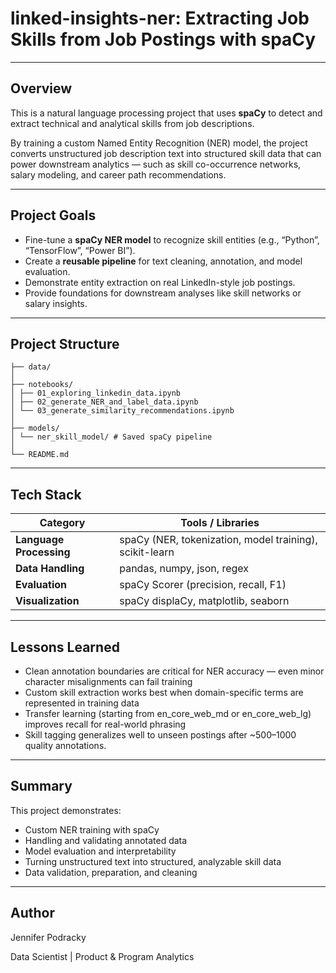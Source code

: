 # linked-insights-ner: Extracting Job Skills from Job Postings with spaCy

---

## Overview

This is a natural language processing project that uses **spaCy** to detect and extract technical and analytical skills from job descriptions.  

By training a custom Named Entity Recognition (NER) model, the project converts unstructured job description text into structured skill data that can power downstream analytics — such as skill co-occurrence networks, salary modeling, and career path recommendations.

---

## Project Goals

- Fine-tune a **spaCy NER model** to recognize skill entities (e.g., “Python”, “TensorFlow”, “Power BI”).  
- Create a **reusable pipeline** for text cleaning, annotation, and model evaluation.  
- Demonstrate entity extraction on real LinkedIn-style job postings.  
- Provide foundations for downstream analyses like skill networks or salary insights.

---

## Project Structure
```
├── data/
│
├── notebooks/
│ ├── 01_exploring_linkedin_data.ipynb
│ ├── 02_generate_NER_and_label_data.ipynb
│ └── 03_generate_similarity_recommendations.ipynb
│
├── models/
│ └── ner_skill_model/ # Saved spaCy pipeline
│
└── README.md
```

---

## Tech Stack

| Category | Tools / Libraries |
|-----------|-------------------|
| **Language Processing** | spaCy (NER, tokenization, model training), scikit-learn |
| **Data Handling** | pandas, numpy, json, regex |
| **Evaluation** | spaCy Scorer (precision, recall, F1) |
| **Visualization** | spaCy displaCy, matplotlib, seaborn |

---

## Lessons Learned

* Clean annotation boundaries are critical for NER accuracy — even minor character misalignments can fail training
* Custom skill extraction works best when domain-specific terms are represented in training data
* Transfer learning (starting from en_core_web_md or en_core_web_lg) improves recall for real-world phrasing
* Skill tagging generalizes well to unseen postings after ~500–1000 quality annotations.

---

## Summary

This project demonstrates:
* Custom NER training with spaCy
* Handling and validating annotated data
* Model evaluation and interpretability
* Turning unstructured text into structured, analyzable skill data
* Data validation, preparation, and cleaning

---

## Author

Jennifer Podracky

Data Scientist | Product & Program Analytics
